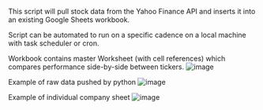 This script will pull stock data from the Yahoo Finance API and inserts it into an existing Google Sheets workbook.

Script can be automated to run on a specific cadence on a local machine with task scheduler or cron. 


Workbook contains master Worksheet (with cell references) which compares performance side-by-side between tickers. 
![image](https://user-images.githubusercontent.com/71391244/186155869-7dcd1235-bf69-4f92-b7c8-bb6d0bdf8481.png)

Example of raw data pushed by python
![image](https://user-images.githubusercontent.com/71391244/186156038-2cb4f327-a2a7-414b-ae3b-6039320bc45b.png)

Example of individual company sheet
![image](https://user-images.githubusercontent.com/71391244/186156987-0dbc92ec-9f65-4ffb-ad84-91fb8490f897.png)


